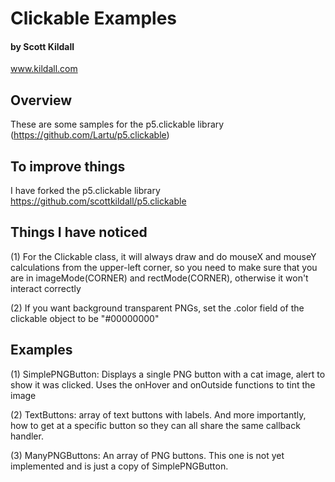 # Clickable Examples
#### by Scott Kildall
www.kildall.com


## Overview
These are some samples for the p5.clickable library (https://github.com/Lartu/p5.clickable)

## To improve things
I have forked the p5.clickable library
https://github.com/scottkildall/p5.clickable


## Things I have noticed
(1) For the Clickable class, it will always draw and do mouseX and mouseY calculations from the upper-left corner, so you need to make sure that you are in imageMode(CORNER) and rectMode(CORNER), otherwise it won't interact correctly

(2) If you want background transparent PNGs, set the .color field of the clickable object to be "#00000000"




## Examples

(1) SimplePNGButton: Displays a single PNG button with a cat image, alert to show it was clicked. Uses the onHover and onOutside functions to tint the image

(2) TextButtons: array of text buttons with labels. And more importantly, how to get at a specific button so they can all share the same callback handler.

(3) ManyPNGButtons: An array of PNG buttons. This one is not yet implemented and is just a copy of SimplePNGButton.



